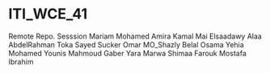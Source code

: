 # ITI_WCE_41
Remote Repo. Sesssion
Mariam Mohamed
Amira Kamal
Mai Elsaadawy
Alaa AbdelRahman
Toka 
Sayed Sucker
Omar
MO_Shazly
Belal
Osama
Yehia
Mohamed Younis
Mahmoud Gaber
Yara
Marwa
Shimaa
Farouk
Mostafa Ibrahim
